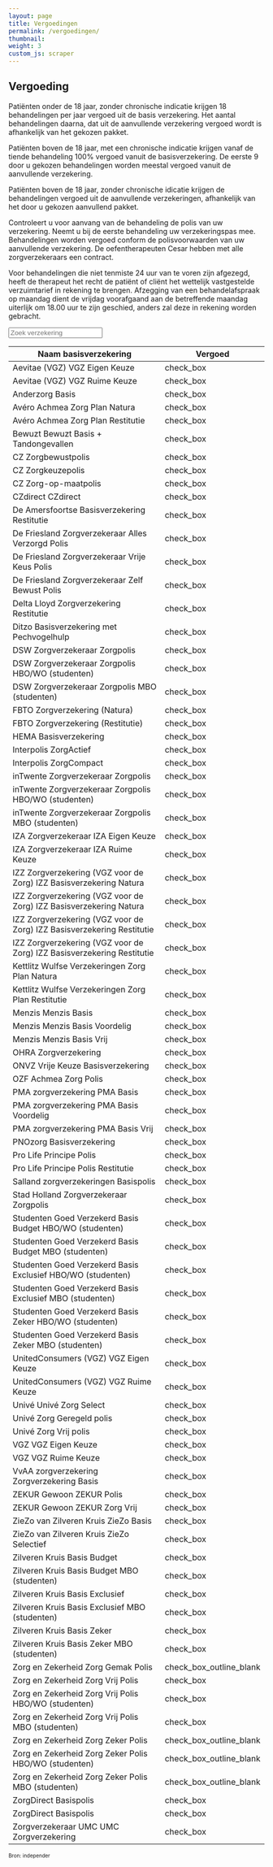 ```yaml
---
layout: page
title: Vergoedingen
permalink: /vergoedingen/
thumbnail:
weight: 3
custom_js: scraper
---
```


## Vergoeding

Patiënten onder de 18 jaar, zonder chronische indicatie krijgen 18 behandelingen per jaar vergoed uit de basis verzekering. Het aantal behandelingen daarna, dat uit de aanvullende verzekering vergoed wordt is afhankelijk van het gekozen pakket.

Patiënten boven de 18 jaar, met een chronische indicatie krijgen vanaf de tiende behandeling 100% vergoed vanuit de basisverzekering. De eerste 9 door u gekozen behandelingen worden meestal vergoed vanuit de aanvullende verzekering.

Patiënten boven de 18 jaar, zonder chronische idicatie krijgen de behandelingen vergoed uit de aanvullende verzekeringen, afhankelijk van het door u gekozen aanvullend pakket.



Controleert u voor aanvang van de behandeling de polis van uw verzekering. Neemt u bij de eerste behandeling uw verzekeringspas mee. Behandelingen worden vergoed conform de polisvoorwaarden van uw aanvullende verzekering.
De oefentherapeuten Cesar hebben met alle zorgverzekeraars een contract.



Voor behandelingen die niet tenmiste 24 uur van te voren zijn afgezegd, heeft de therapeut het recht de patiënt of cliënt het wettelijk vastgestelde verzuimtarief in rekening te brengen. Afzegging van een behandelafspraak op maandag dient de vrijdag voorafgaand aan de betreffende maandag uiterlijk om 18.00 uur te zijn geschied, anders zal deze in rekening worden gebracht.

<input type="text"
      id="search" placeholder="Zoek verzekering" />
  <div id="table">
      <table id="tableBackupStatic" class="vergelijkTable bordered">
          <thead>
              <tr class="header">
                  <th class="title">Naam basisverzekering</th>
                  <th class="title">Vergoed</th>
              </tr>
          </thead>
          <tbody>
              <tr class="odd">
                  <td class="title">Aevitae (VGZ) VGZ Eigen Keuze</td>
                  <td class="data"><span class="material-icons">check_box</span></td>
              </tr>
              <tr class="even">
                  <td class="title">Aevitae (VGZ) VGZ Ruime Keuze</td>
                  <td class="data"><span class="material-icons">check_box</span></td>
              </tr>
              <tr class="odd">
                  <td class="title">Anderzorg Basis</td>
                  <td class="data"><span class="material-icons">check_box</span></td>
              </tr>
              <tr class="even">
                  <td class="title">Avéro Achmea Zorg Plan Natura</td>
                  <td class="data"><span class="material-icons">check_box</span></td>
              </tr>
              <tr class="odd">
                  <td class="title">Avéro Achmea Zorg Plan Restitutie</td>
                  <td class="data"><span class="material-icons">check_box</span></td>
              </tr>
              <tr class="even">
                  <td class="title">Bewuzt Bewuzt Basis + Tandongevallen</td>
                  <td class="data"><span class="material-icons">check_box</span></td>
              </tr>
              <tr class="odd">
                  <td class="title">CZ Zorgbewustpolis</td>
                  <td class="data"><span class="material-icons">check_box</span></td>
              </tr>
              <tr class="even">
                  <td class="title">CZ Zorgkeuzepolis</td>
                  <td class="data"><span class="material-icons">check_box</span></td>
              </tr>
              <tr class="odd">
                  <td class="title">CZ Zorg-op-maatpolis</td>
                  <td class="data"><span class="material-icons">check_box</span></td>
              </tr>
              <tr class="even">
                  <td class="title">CZdirect CZdirect</td>
                  <td class="data"><span class="material-icons">check_box</span></td>
              </tr>
              <tr class="odd">
                  <td class="title">De Amersfoortse Basisverzekering Restitutie</td>
                  <td class="data"><span class="material-icons">check_box</span></td>
              </tr>
              <tr class="even">
                  <td class="title">De Friesland Zorgverzekeraar Alles Verzorgd Polis</td>
                  <td class="data"><span class="material-icons">check_box</span></td>
              </tr>
              <tr class="odd">
                  <td class="title">De Friesland Zorgverzekeraar Vrije Keus Polis</td>
                  <td class="data"><span class="material-icons">check_box</span></td>
              </tr>
              <tr class="even">
                  <td class="title">De Friesland Zorgverzekeraar Zelf Bewust Polis</td>
                  <td class="data"><span class="material-icons">check_box</span></td>
              </tr>
              <tr class="odd">
                  <td class="title">Delta Lloyd Zorgverzekering Restitutie</td>
                  <td class="data"><span class="material-icons">check_box</span></td>
              </tr>
              <tr class="even">
                  <td class="title">Ditzo Basisverzekering met Pechvogelhulp</td>
                  <td class="data"><span class="material-icons">check_box</span></td>
              </tr>
              <tr class="odd">
                  <td class="title">DSW Zorgverzekeraar Zorgpolis</td>
                  <td class="data"><span class="material-icons">check_box</span></td>
              </tr>
              <tr class="even">
                  <td class="title">DSW Zorgverzekeraar Zorgpolis HBO/WO (studenten)</td>
                  <td class="data"><span class="material-icons">check_box</span></td>
              </tr>
              <tr class="odd">
                  <td class="title">DSW Zorgverzekeraar Zorgpolis MBO (studenten)</td>
                  <td class="data"><span class="material-icons">check_box</span></td>
              </tr>
              <tr class="even">
                  <td class="title">FBTO Zorgverzekering (Natura)</td>
                  <td class="data"><span class="material-icons">check_box</span></td>
              </tr>
              <tr class="odd">
                  <td class="title">FBTO Zorgverzekering (Restitutie)</td>
                  <td class="data"><span class="material-icons">check_box</span></td>
              </tr>
              <tr class="even">
                  <td class="title">HEMA Basisverzekering</td>
                  <td class="data"><span class="material-icons">check_box</span></td>
              </tr>
              <tr class="odd">
                  <td class="title">Interpolis ZorgActief</td>
                  <td class="data"><span class="material-icons">check_box</span></td>
              </tr>
              <tr class="even">
                  <td class="title">Interpolis ZorgCompact</td>
                  <td class="data"><span class="material-icons">check_box</span></td>
              </tr>
              <tr class="odd">
                  <td class="title">inTwente Zorgverzekeraar Zorgpolis</td>
                  <td class="data"><span class="material-icons">check_box</span></td>
              </tr>
              <tr class="even">
                  <td class="title">inTwente Zorgverzekeraar Zorgpolis HBO/WO (studenten)</td>
                  <td class="data"><span class="material-icons">check_box</span></td>
              </tr>
              <tr class="odd">
                  <td class="title">inTwente Zorgverzekeraar Zorgpolis MBO (studenten)</td>
                  <td class="data"><span class="material-icons">check_box</span></td>
              </tr>
              <tr class="even">
                  <td class="title">IZA Zorgverzekeraar IZA Eigen Keuze</td>
                  <td class="data"><span class="material-icons">check_box</span></td>
              </tr>
              <tr class="odd">
                  <td class="title">IZA Zorgverzekeraar IZA Ruime Keuze</td>
                  <td class="data"><span class="material-icons">check_box</span></td>
              </tr>
              <tr class="even">
                  <td class="title">IZZ Zorgverzekering (VGZ voor de Zorg) IZZ Basisverzekering Natura</td>
                  <td class="data"><span class="material-icons">check_box</span></td>
              </tr>
              <tr class="odd">
                  <td class="title">IZZ Zorgverzekering (VGZ voor de Zorg) IZZ Basisverzekering Natura</td>
                  <td class="data"><span class="material-icons">check_box</span></td>
              </tr>
              <tr class="even">
                  <td class="title">IZZ Zorgverzekering (VGZ voor de Zorg) IZZ Basisverzekering Restitutie</td>
                  <td class="data"><span class="material-icons">check_box</span></td>
              </tr>
              <tr class="odd">
                  <td class="title">IZZ Zorgverzekering (VGZ voor de Zorg) IZZ Basisverzekering Restitutie</td>
                  <td class="data"><span class="material-icons">check_box</span></td>
              </tr>
              <tr class="even">
                  <td class="title">Kettlitz Wulfse Verzekeringen Zorg Plan Natura</td>
                  <td class="data"><span class="material-icons">check_box</span></td>
              </tr>
              <tr class="odd">
                  <td class="title">Kettlitz Wulfse Verzekeringen Zorg Plan Restitutie</td>
                  <td class="data"><span class="material-icons">check_box</span></td>
              </tr>
              <tr class="even">
                  <td class="title">Menzis Menzis Basis</td>
                  <td class="data"><span class="material-icons">check_box</span></td>
              </tr>
              <tr class="odd">
                  <td class="title">Menzis Menzis Basis Voordelig</td>
                  <td class="data"><span class="material-icons">check_box</span></td>
              </tr>
              <tr class="even">
                  <td class="title">Menzis Menzis Basis Vrij</td>
                  <td class="data"><span class="material-icons">check_box</span></td>
              </tr>
              <tr class="odd">
                  <td class="title">OHRA Zorgverzekering</td>
                  <td class="data"><span class="material-icons">check_box</span></td>
              </tr>
              <tr class="even">
                  <td class="title">ONVZ Vrije Keuze Basisverzekering</td>
                  <td class="data"><span class="material-icons">check_box</span></td>
              </tr>
              <tr class="odd">
                  <td class="title">OZF Achmea Zorg Polis</td>
                  <td class="data"><span class="material-icons">check_box</span></td>
              </tr>
              <tr class="even">
                  <td class="title">PMA zorgverzekering PMA Basis</td>
                  <td class="data"><span class="material-icons">check_box</span></td>
              </tr>
              <tr class="odd">
                  <td class="title">PMA zorgverzekering PMA Basis Voordelig</td>
                  <td class="data"><span class="material-icons">check_box</span></td>
              </tr>
              <tr class="even">
                  <td class="title">PMA zorgverzekering PMA Basis Vrij</td>
                  <td class="data"><span class="material-icons">check_box</span></td>
              </tr>
              <tr class="odd">
                  <td class="title">PNOzorg Basisverzekering</td>
                  <td class="data"><span class="material-icons">check_box</span></td>
              </tr>
              <tr class="even">
                  <td class="title">Pro Life Principe Polis</td>
                  <td class="data"><span class="material-icons">check_box</span></td>
              </tr>
              <tr class="odd">
                  <td class="title">Pro Life Principe Polis Restitutie</td>
                  <td class="data"><span class="material-icons">check_box</span></td>
              </tr>
              <tr class="even">
                  <td class="title">Salland zorgverzekeringen Basispolis</td>
                  <td class="data"><span class="material-icons">check_box</span></td>
              </tr>
              <tr class="odd">
                  <td class="title">Stad Holland Zorgverzekeraar Zorgpolis</td>
                  <td class="data"><span class="material-icons">check_box</span></td>
              </tr>
              <tr class="even">
                  <td class="title">Studenten Goed Verzekerd Basis Budget HBO/WO (studenten)</td>
                  <td class="data"><span class="material-icons">check_box</span></td>
              </tr>
              <tr class="odd">
                  <td class="title">Studenten Goed Verzekerd Basis Budget MBO (studenten)</td>
                  <td class="data"><span class="material-icons">check_box</span></td>
              </tr>
              <tr class="even">
                  <td class="title">Studenten Goed Verzekerd Basis Exclusief HBO/WO (studenten)</td>
                  <td class="data"><span class="material-icons">check_box</span></td>
              </tr>
              <tr class="odd">
                  <td class="title">Studenten Goed Verzekerd Basis Exclusief MBO (studenten)</td>
                  <td class="data"><span class="material-icons">check_box</span></td>
              </tr>
              <tr class="even">
                  <td class="title">Studenten Goed Verzekerd Basis Zeker HBO/WO (studenten)</td>
                  <td class="data"><span class="material-icons">check_box</span></td>
              </tr>
              <tr class="odd">
                  <td class="title">Studenten Goed Verzekerd Basis Zeker MBO (studenten)</td>
                  <td class="data"><span class="material-icons">check_box</span></td>
              </tr>
              <tr class="even">
                  <td class="title">UnitedConsumers (VGZ) VGZ Eigen Keuze</td>
                  <td class="data"><span class="material-icons">check_box</span></td>
              </tr>
              <tr class="odd">
                  <td class="title">UnitedConsumers (VGZ) VGZ Ruime Keuze</td>
                  <td class="data"><span class="material-icons">check_box</span></td>
              </tr>
              <tr class="even">
                  <td class="title">Univé Univé Zorg Select</td>
                  <td class="data"><span class="material-icons">check_box</span></td>
              </tr>
              <tr class="odd">
                  <td class="title">Univé Zorg Geregeld polis</td>
                  <td class="data"><span class="material-icons">check_box</span></td>
              </tr>
              <tr class="even">
                  <td class="title">Univé Zorg Vrij polis</td>
                  <td class="data"><span class="material-icons">check_box</span></td>
              </tr>
              <tr class="odd">
                  <td class="title">VGZ VGZ Eigen Keuze</td>
                  <td class="data"><span class="material-icons">check_box</span></td>
              </tr>
              <tr class="even">
                  <td class="title">VGZ VGZ Ruime Keuze</td>
                  <td class="data"><span class="material-icons">check_box</span></td>
              </tr>
              <tr class="odd">
                  <td class="title">VvAA zorgverzekering Zorgverzekering Basis</td>
                  <td class="data"><span class="material-icons">check_box</span></td>
              </tr>
              <tr class="even">
                  <td class="title">ZEKUR Gewoon ZEKUR Polis</td>
                  <td class="data"><span class="material-icons">check_box</span></td>
              </tr>
              <tr class="odd">
                  <td class="title">ZEKUR Gewoon ZEKUR Zorg Vrij</td>
                  <td class="data"><span class="material-icons">check_box</span></td>
              </tr>
              <tr class="even">
                  <td class="title">ZieZo van Zilveren Kruis ZieZo Basis</td>
                  <td class="data"><span class="material-icons">check_box</span></td>
              </tr>
              <tr class="odd">
                  <td class="title">ZieZo van Zilveren Kruis ZieZo Selectief</td>
                  <td class="data"><span class="material-icons">check_box</span></td>
              </tr>
              <tr class="even">
                  <td class="title">Zilveren Kruis Basis Budget</td>
                  <td class="data"><span class="material-icons">check_box</span></td>
              </tr>
              <tr class="odd">
                  <td class="title">Zilveren Kruis Basis Budget MBO (studenten)</td>
                  <td class="data"><span class="material-icons">check_box</span></td>
              </tr>
              <tr class="even">
                  <td class="title">Zilveren Kruis Basis Exclusief</td>
                  <td class="data"><span class="material-icons">check_box</span></td>
              </tr>
              <tr class="odd">
                  <td class="title">Zilveren Kruis Basis Exclusief MBO (studenten)</td>
                  <td class="data"><span class="material-icons">check_box</span></td>
              </tr>
              <tr class="even">
                  <td class="title">Zilveren Kruis Basis Zeker</td>
                  <td class="data"><span class="material-icons">check_box</span></td>
              </tr>
              <tr class="odd">
                  <td class="title">Zilveren Kruis Basis Zeker MBO (studenten)</td>
                  <td class="data"><span class="material-icons">check_box</span></td>
              </tr>
              <tr class="even">
                  <td class="title">Zorg en Zekerheid Zorg Gemak Polis</td>
                  <td class="data"><span class="material-icons">check_box_outline_blank</span></td>
              </tr>
              <tr class="odd">
                  <td class="title">Zorg en Zekerheid Zorg Vrij Polis</td>
                  <td class="data"><span class="material-icons">check_box</span></td>
              </tr>
              <tr class="even">
                  <td class="title">Zorg en Zekerheid Zorg Vrij Polis HBO/WO (studenten)</td>
                  <td class="data"><span class="material-icons">check_box</span></td>
              </tr>
              <tr class="odd">
                  <td class="title">Zorg en Zekerheid Zorg Vrij Polis MBO (studenten)</td>
                  <td class="data"><span class="material-icons">check_box</span></td>
              </tr>
              <tr class="even">
                  <td class="title">Zorg en Zekerheid Zorg Zeker Polis</td>
                  <td class="data"><span class="material-icons">check_box_outline_blank</span></td>
              </tr>
              <tr class="odd">
                  <td class="title">Zorg en Zekerheid Zorg Zeker Polis HBO/WO (studenten)</td>
                  <td class="data"><span class="material-icons">check_box_outline_blank</span></td>
              </tr>
              <tr class="even">
                  <td class="title">Zorg en Zekerheid Zorg Zeker Polis MBO (studenten)</td>
                  <td class="data"><span class="material-icons">check_box_outline_blank</span></td>
              </tr>
              <tr class="odd">
                  <td class="title">ZorgDirect Basispolis</td>
                  <td class="data"><span class="material-icons">check_box</span></td>
              </tr>
              <tr class="even">
                  <td class="title">ZorgDirect Basispolis</td>
                  <td class="data"><span class="material-icons">check_box</span></td>
              </tr>
              <tr class="odd">
                  <td class="title">Zorgverzekeraar UMC UMC Zorgverzekering</td>
                  <td class="data"><span class="material-icons">check_box</span></td>
              </tr>
          </tbody>
      </table>
  </div>
  <p style="font-size: 10px;">Bron: independer</p>
